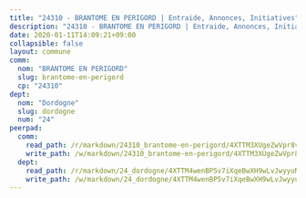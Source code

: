```yaml
---
title: "24310 - BRANTOME EN PERIGORD | Entraide, Annonces, Initiatives"
description: "24310 - BRANTOME EN PERIGORD | Entraide, Annonces, Initiatives"
date: 2020-01-11T14:09:21+09:00
collapsible: false
layout: commune
comm:
  nom: "BRANTOME EN PERIGORD"
  slug: brantome-en-perigord
  cp: "24310"
dept:
  nom: "Dordogne"
  slug: dordogne
  num: "24"
peerpad:
  comm:
    read_path: /r/markdown/24310_brantome-en-perigord/4XTTM3XUgeZwVpr8vf7Jnp8jSKp2ckgL69h3VyRuYSSVhowVG
    write_path: /w/markdown/24310_brantome-en-perigord/4XTTM3XUgeZwVpr8vf7Jnp8jSKp2ckgL69h3VyRuYSSVhowVG-K3TgUWE7oYoZfhdzpqTVx5zAbSA6KG7ZAx7x2Mg7AevMERmvTx8f4VQfaRamf8F7EBaWpwV13mLKQnmmASs4wbgatGwcN2uf8EHJRZXTXEBP3svENyJT5vzWdUbtW6XXH6qXXmqG
  dept:
    read_path: /r/markdown/24_dordogne/4XTTM4wenBP5v7iXqeBwXH9wLvJwyyuNKzLxRyGzSZXmCuzgg
    write_path: /w/markdown/24_dordogne/4XTTM4wenBP5v7iXqeBwXH9wLvJwyyuNKzLxRyGzSZXmCuzgg-K3TgUusQQUSAmJPXozCTSBeqjqksxkVWGVxtHwEFrs5RuocQr8weKG2oQg7MVeg2F9Hhv7ggtBiBU8D9pdXEPa9M67VU3BzgAG9BCtQw3VY3Xcxk2YSegk3iUXMkpicGxxJr7mWp
---
```


